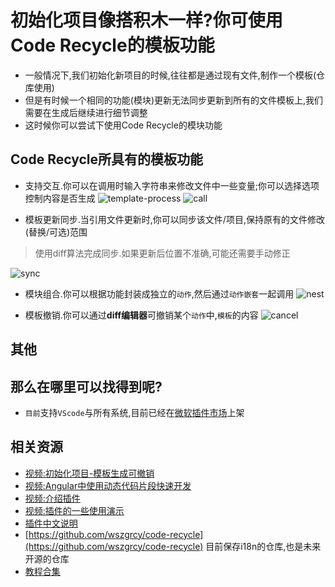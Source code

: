 # 初始化项目像搭积木一样?你可使用Code Recycle的模板功能
- 一般情况下,我们初始化新项目的时候,往往都是通过现有文件,制作一个模板(仓库使用)
- 但是有时候一个相同的功能(模块)更新无法同步更新到所有的文件模板上,我们需要在生成后继续进行细节调整
- 这时候你可以尝试下使用Code Recycle的模块功能
## Code Recycle所具有的模板功能
- 支持交互.你可以在调用时输入字符串来修改文件中一些变量;你可以选择选项控制内容是否生成
![template-process](https://cdn.jsdelivr.net/gh/wszgrcy/code-recycle@1.0.6/doc/image/template/template-process.jpg)
![call](https://cdn.jsdelivr.net/gh/wszgrcy/code-recycle@1.0.6/doc/image/template/call.gif)

- 模板更新同步.当引用文件更新时,你可以同步该文件/项目,保持原有的文件修改(替换/可选)范围

> 使用diff算法完成同步.如果更新后位置不准确,可能还需要手动修正

![sync](https://cdn.jsdelivr.net/gh/wszgrcy/code-recycle@1.0.6/doc/image/template/update.webp)
- 模块组合.你可以根据功能封装成独立的`动作`,然后通过`动作嵌套`一起调用
![nest](https://cdn.jsdelivr.net/gh/wszgrcy/code-recycle@1.0.7/doc/image/template/nest.webp)

- 模板撤销.你可以通过**diff编辑器**可撤销某个`动作`中,`模板`的内容
![cancel](https://cdn.jsdelivr.net/gh/wszgrcy/code-recycle@1.0.6/doc/image/template/cancel.webp)

## 其他
## 那么在哪里可以找得到呢?
- `目前`支持`VScode`与所有系统,目前已经在[微软插件市场](https://marketplace.visualstudio.com/items?itemName=LDXCODE.code-recycle)上架 

## 相关资源
- [视频:初始化项目-模板生成可撤销](https://www.bilibili.com/video/BV1pj411L7yQ/) 
- [视频:Angular中使用动态代码片段快速开发](https://www.bilibili.com/video/BV1wc411i7pZ/) 
- [视频:介绍插件](https://www.bilibili.com/video/BV1Nb4y1u7FP/) 
- [视频:插件的一些使用演示](https://www.bilibili.com/video/BV1Vj411J7VZ/) 
- [插件中文说明](https://github.com/wszgrcy/code-recycle/blob/main/doc/README.zh-Hans.md)
- [https://github.com/wszgrcy/code-recycle](https://github.com/wszgrcy/code-recycle) 目前保存i18n的仓库,也是未来开源的仓库
- [教程合集](https://space.bilibili.com/31978940/channel/collectiondetail?sid=1891886)